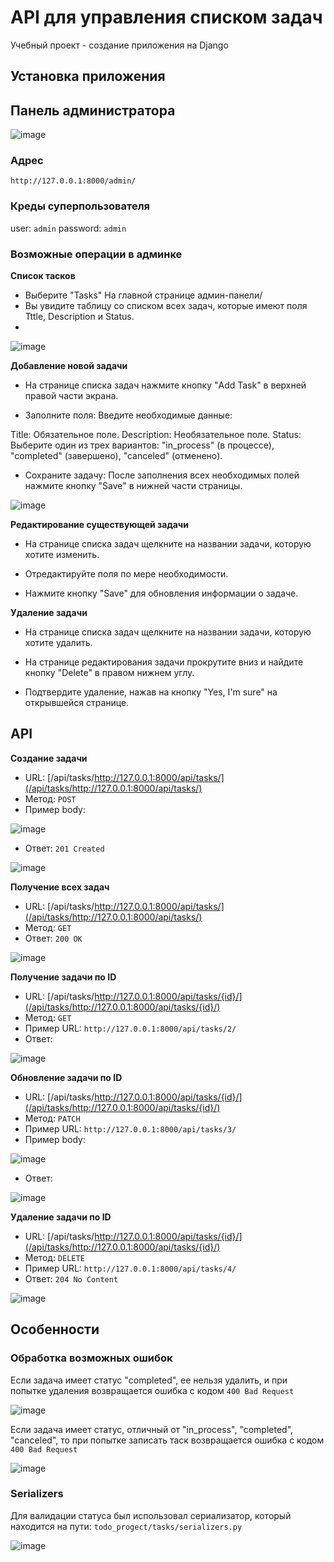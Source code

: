# API для управления списком задач
Учебный проект - создание приложения на Django

## Установка приложения

## Панель администратора

![image](https://github.com/user-attachments/assets/b729887f-654f-462f-af56-c0d1e203da2f)

### Адрес
`http://127.0.0.1:8000/admin/`
### Креды суперпользователя
user: `admin`
password: `admin`
### Возможные операции в админке
**Список тасков**
- Выберите "Tasks" На главной странице админ-панели/
- Вы увидите таблицу со списком всех задач, которые имеют поля Tttle, Description и Status.
- 
![image](https://github.com/user-attachments/assets/a380569f-ad78-461d-8c37-ef15f8f3b1de)


**Добавление новой задачи**
- На странице списка задач нажмите кнопку "Add Task" в верхней правой части экрана.

- Заполните поля: Введите необходимые данные:

Title: Обязательное поле.
Description: Необязательное поле.
Status: Выберите один из трех вариантов: "in_process" (в процессе), "completed" (завершено), "canceled" (отменено).
- Сохраните задачу: После заполнения всех необходимых полей нажмите кнопку "Save" в нижней части страницы.

![image](https://github.com/user-attachments/assets/26983e80-3ea0-435d-9e83-1b2818ccfccf)

**Редактирование существующей задачи**
- На странице списка задач щелкните на названии задачи, которую хотите изменить.

- Отредактируйте поля по мере необходимости.

- Нажмите кнопку "Save" для обновления информации о задаче.

**Удаление задачи**
- На странице списка задач щелкните на названии задачи, которую хотите удалить.

- На странице редактирования задачи прокрутите вниз и найдите кнопку "Delete" в правом нижнем углу.

- Подтвердите удаление, нажав на кнопку "Yes, I'm sure" на открывшейся странице.
## API
**Создание задачи**
- URL: [/api/tasks/http://127.0.0.1:8000/api/tasks/](/api/tasks/http://127.0.0.1:8000/api/tasks/)
- Метод: `POST`
- Пример body:

![image](https://github.com/user-attachments/assets/2a477af0-2df8-4429-a5fa-96fdffc28717)

- Ответ: `201 Created`

![image](https://github.com/user-attachments/assets/fb94e478-45f6-4b67-aa58-ba2a9d434166)

**Получение всех задач**
- URL: [/api/tasks/http://127.0.0.1:8000/api/tasks/](/api/tasks/http://127.0.0.1:8000/api/tasks/)
- Метод: `GET`
- Ответ: `200 OK`

![image](https://github.com/user-attachments/assets/e97f9094-69e9-428b-887f-0db202e4e8b6)

**Получение задачи по ID**
- URL: [/api/tasks/http://127.0.0.1:8000/api/tasks/{id}/](/api/tasks/http://127.0.0.1:8000/api/tasks/{id}/)
- Метод: `GET`
- Пример URL: `http://127.0.0.1:8000/api/tasks/2/`
- Ответ:
 
![image](https://github.com/user-attachments/assets/9f5d336f-46f3-4954-9576-04b7036bfb39)

**Обновление задачи по ID**
- URL: [/api/tasks/http://127.0.0.1:8000/api/tasks/{id}/](/api/tasks/http://127.0.0.1:8000/api/tasks/{id}/)
- Метод: `PATCH`
- Пример URL: `http://127.0.0.1:8000/api/tasks/3/`
- Пример body:

![image](https://github.com/user-attachments/assets/e609af06-f948-4104-861d-ca3f8f092c0d)

- Ответ:

![image](https://github.com/user-attachments/assets/4f15f80f-4f21-4576-8dc8-9dddcd559070)

**Удаление задачи по ID**
- URL: [/api/tasks/http://127.0.0.1:8000/api/tasks/{id}/](/api/tasks/http://127.0.0.1:8000/api/tasks/{id}/)
- Метод: `DELETE`
- Пример URL: `http://127.0.0.1:8000/api/tasks/4/`
- Ответ: `204 No Content`

![image](https://github.com/user-attachments/assets/812748e9-dcbb-4cee-a24d-f7ba215f9beb)

## Особенности
### Обработка возможных ошибок
Если задача имеет статус "completed", ее нельзя удалить, и при попытке удаления возвращается ошибка с кодом `400 Bad Request`

![image](https://github.com/user-attachments/assets/5ea36441-6b0f-4b50-9dbc-96992f5cf803)

Если задача имеет статус, отличный от "in_process", "completed", "canceled", то при попытке записать таск возвращается ошибка с кодом `400 Bad Request`

![image](https://github.com/user-attachments/assets/24824d75-0adf-44a9-b0f6-32205b263b55)

### Serializers
Для валидации статуса был использовал сериализатор, который находится на пути: `todo_progect/tasks/serializers.py`

![image](https://github.com/user-attachments/assets/9bae1225-a0e4-495b-a22e-d61597a54acc)


